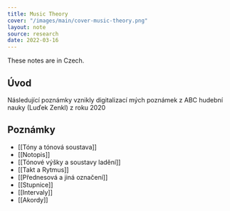 ```yaml
---
title: Music Theory
cover: "/images/main/cover-music-theory.png"
layout: note
source: research
date: 2022-03-16
---
```


These notes are in Czech.

##  Úvod

Následující poznámky vznikly digitalizací mých poznámek z ABC hudební nauky (Luďek Zenkl) z roku 2020

## Poznámky
- [[Tóny a tónová soustava]]
- [[Notopis]]
- [[Tónové výšky a soustavy ladění]]
- [[Takt a Rytmus]]
- [[Přednesová a jiná označení]]
- [[Stupnice]]
- [[Intervaly]]
- [[Akordy]]